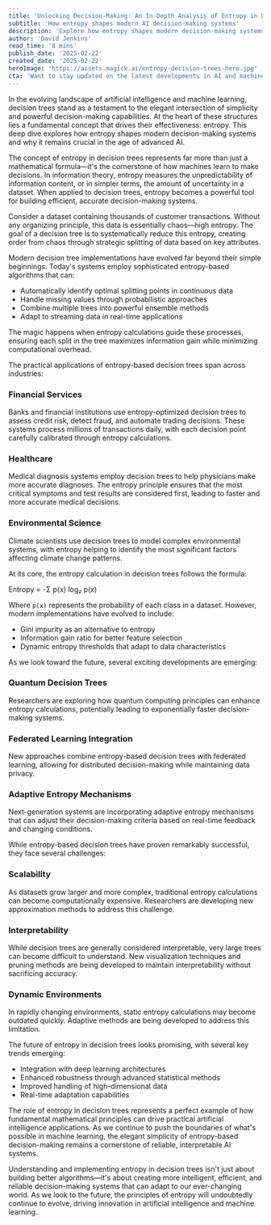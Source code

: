 ```yaml
---
title: 'Unlocking Decision-Making: An In-Depth Analysis of Entropy in Decision Trees'
subtitle: 'How entropy shapes modern AI decision-making systems'
description: 'Explore how entropy shapes modern decision-making systems in AI through decision trees. From financial services to healthcare, learn how this fundamental concept drives efficient, accurate decision-making and what the future holds for entropy-based systems.'
author: 'David Jenkins'
read_time: '8 mins'
publish_date: '2025-02-22'
created_date: '2025-02-22'
heroImage: 'https://assets.magick.ai/entropy-decision-trees-hero.jpg'
cta: 'Want to stay updated on the latest developments in AI and machine learning? Follow us on LinkedIn for expert insights and analysis on emerging technologies like entropy-based decision systems.'
---
```


In the evolving landscape of artificial intelligence and machine learning, decision trees stand as a testament to the elegant intersection of simplicity and powerful decision-making capabilities. At the heart of these structures lies a fundamental concept that drives their effectiveness: entropy. This deep dive explores how entropy shapes modern decision-making systems and why it remains crucial in the age of advanced AI.

The concept of entropy in decision trees represents far more than just a mathematical formula—it's the cornerstone of how machines learn to make decisions. In information theory, entropy measures the unpredictability of information content, or in simpler terms, the amount of uncertainty in a dataset. When applied to decision trees, entropy becomes a powerful tool for building efficient, accurate decision-making systems.

Consider a dataset containing thousands of customer transactions. Without any organizing principle, this data is essentially chaos—high entropy. The goal of a decision tree is to systematically reduce this entropy, creating order from chaos through strategic splitting of data based on key attributes.

Modern decision tree implementations have evolved far beyond their simple beginnings. Today's systems employ sophisticated entropy-based algorithms that can:

- Automatically identify optimal splitting points in continuous data
- Handle missing values through probabilistic approaches
- Combine multiple trees into powerful ensemble methods
- Adapt to streaming data in real-time applications

The magic happens when entropy calculations guide these processes, ensuring each split in the tree maximizes information gain while minimizing computational overhead.

The practical applications of entropy-based decision trees span across industries:

### Financial Services

Banks and financial institutions use entropy-optimized decision trees to assess credit risk, detect fraud, and automate trading decisions. These systems process millions of transactions daily, with each decision point carefully calibrated through entropy calculations.

### Healthcare

Medical diagnosis systems employ decision trees to help physicians make more accurate diagnoses. The entropy principle ensures that the most critical symptoms and test results are considered first, leading to faster and more accurate medical decisions.

### Environmental Science

Climate scientists use decision trees to model complex environmental systems, with entropy helping to identify the most significant factors affecting climate change patterns.

At its core, the entropy calculation in decision trees follows the formula:


Entropy = -Σ p(x) log₂ p(x)


Where `p(x)` represents the probability of each class in a dataset. However, modern implementations have evolved to include:

- Gini impurity as an alternative to entropy
- Information gain ratio for better feature selection
- Dynamic entropy thresholds that adapt to data characteristics

As we look toward the future, several exciting developments are emerging:

### Quantum Decision Trees

Researchers are exploring how quantum computing principles can enhance entropy calculations, potentially leading to exponentially faster decision-making systems.

### Federated Learning Integration

New approaches combine entropy-based decision trees with federated learning, allowing for distributed decision-making while maintaining data privacy.

### Adaptive Entropy Mechanisms

Next-generation systems are incorporating adaptive entropy mechanisms that can adjust their decision-making criteria based on real-time feedback and changing conditions.

While entropy-based decision trees have proven remarkably successful, they face several challenges:

### Scalability

As datasets grow larger and more complex, traditional entropy calculations can become computationally expensive. Researchers are developing new approximation methods to address this challenge.

### Interpretability

While decision trees are generally considered interpretable, very large trees can become difficult to understand. New visualization techniques and pruning methods are being developed to maintain interpretability without sacrificing accuracy.

### Dynamic Environments

In rapidly changing environments, static entropy calculations may become outdated quickly. Adaptive methods are being developed to address this limitation.

The future of entropy in decision trees looks promising, with several key trends emerging:

- Integration with deep learning architectures
- Enhanced robustness through advanced statistical methods
- Improved handling of high-dimensional data
- Real-time adaptation capabilities

The role of entropy in decision trees represents a perfect example of how fundamental mathematical principles can drive practical artificial intelligence applications. As we continue to push the boundaries of what's possible in machine learning, the elegant simplicity of entropy-based decision-making remains a cornerstone of reliable, interpretable AI systems.

Understanding and implementing entropy in decision trees isn't just about building better algorithms—it's about creating more intelligent, efficient, and reliable decision-making systems that can adapt to our ever-changing world. As we look to the future, the principles of entropy will undoubtedly continue to evolve, driving innovation in artificial intelligence and machine learning.